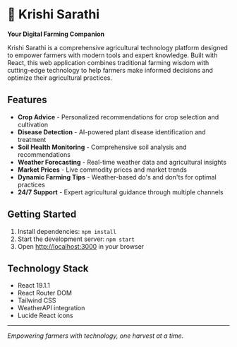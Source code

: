 # 🌾 Krishi Sarathi

**Your Digital Farming Companion**

Krishi Sarathi is a comprehensive agricultural technology platform designed to empower farmers with modern tools and expert knowledge. Built with React, this web application combines traditional farming wisdom with cutting-edge technology to help farmers make informed decisions and optimize their agricultural practices.

## Features

- **Crop Advice** - Personalized recommendations for crop selection and cultivation
- **Disease Detection** - AI-powered plant disease identification and treatment
- **Soil Health Monitoring** - Comprehensive soil analysis and recommendations
- **Weather Forecasting** - Real-time weather data and agricultural insights
- **Market Prices** - Live commodity prices and market trends
- **Dynamic Farming Tips** - Weather-based do's and don'ts for optimal practices
- **24/7 Support** - Expert agricultural guidance through multiple channels

## Getting Started

1. Install dependencies: `npm install`
2. Start the development server: `npm start`
3. Open [http://localhost:3000](http://localhost:3000) in your browser

## Technology Stack

- React 19.1.1
- React Router DOM
- Tailwind CSS
- WeatherAPI integration
- Lucide React icons

---

*Empowering farmers with technology, one harvest at a time.*
